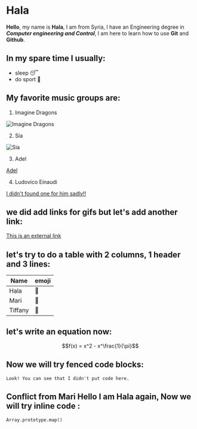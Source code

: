 # Hala

**Hello**, my name is **Hala**, I am from Syria, I have an Engineering degree in **_Computer engineering and Control_**, I am here to learn how to use __Git__ and __Github__.

## In my spare time I usually:

- sleep :sleeping:
- do sport :running: 

## My favorite music groups are: 

1. Imagine Dragons

![Imagine Dragons](https://media.giphy.com/media/V9fvI9MHHl2saCfuzJ/giphy.gif)

2. Sia

![Sia](https://media.giphy.com/media/l2Sqeg2IDXbd5of2o/giphy.gif)

3. Adel

[Adel](https://media.giphy.com/media/tON54JfIBqAVkohls7/giphy.gif)

4. Ludovico Einaudi

[I didn't found one for him sadly!!](https://media.giphy.com/media/l3vR3yQePff1586YM/giphy.gif)

## we did add links for gifs but let's add another link:

[This is an external link](https://www.google.com/)

## let's try to do a table with 2 columns, 1 header and 3 lines:

|Name   |emoji      |
|-------|-----------|
|Hala   |:nail_care:|
|Mari   |:cherry_blossom:|
|Tiffany|:tulip:    |

## let's write an equation now:

$$f(x) = x^2 - x^\frac{1}{\pi}$$

## Now we will try fenced code blocks:

```
Look! You can see that I didn't put code here.
```
## Conflict from Mari Hello I am Hala again, Now we will try inline code :

`Array.prototype.map()`
